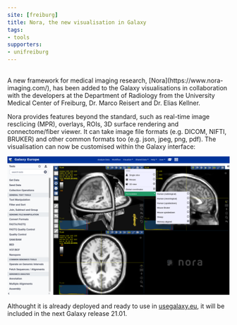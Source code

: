 ```yaml
---
site: [freiburg]
title: Nora, the new visualisation in Galaxy
tags:
- tools
supporters:
- unifreiburg
---
```


<br>
A new framework for medical imaging research, [Nora](https://www.nora-imaging.com/), has been added to the Galaxy visualisations in collaboration with the developers at the Department of Radiology from the University Medical Center of Freiburg, Dr. Marco Reisert and Dr. Elias Kellner.

Nora provides features beyond the standard, such as real-time image resclicing (MPR), overlays, ROIs, 3D surface rendering and connectome/fiber viewer. It can take image file formats (e.g. DICOM, NIFTI, BRUKER) and other common formats too (e.g. json, jpeg, png, pdf). The visualisation can now be customised within the Galaxy interface: 

![nora](/assets/media/2021-01-15-nora.png)

Althought it is already deployed and ready to use in [usegalaxy.eu](https://usegalaxy.eu/visualizations), it will be included in the next Galaxy release 21.01.

